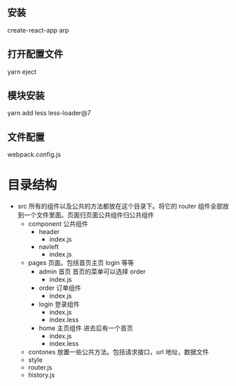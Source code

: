 ## 安装

create-react-app arp

## 打开配置文件

yarn eject

## 模块安装

yarn add less less-loader@7

## 文件配置

webpack.config.js

# 目录结构

- src 所有的组件以及公共的方法都放在这个目录下。将它的 router 组件全部放到一个文件里面。页面归页面公共组件归公共组件
  - component 公共组件
    - header
      - index.js
    - navleft
      - index.js
  - pages 页面。包括首页主页 login 等等
    - admin 首页 首页的菜单可以选择 order
      - index.js
    - order 订单组件
      - index.js
    - login 登录组件
      - index.js
      - index.less
    - home 主页组件 进去后有一个首页
      - index.js
      - index.less
  - contones 放置一些公共方法。包括请求接口，url 地址，数据文件
  - style
  - router.js
  - history.js
